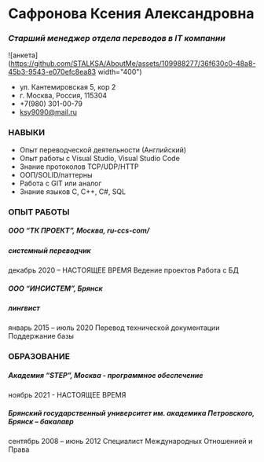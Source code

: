 # Сафронова Ксения Александровна
### _Старший менеджер отдела переводов в IT компании_
![анкета](https://github.com/STALKSA/AboutMe/assets/109988277/36f630c0-48a8-45b3-9543-e070efc8ea83 width="400")


* ул. Кантемировская 5, кор 2
* г. Москва, Россия, 115304
* +7(980) 301-00-79
* ksy9090@mail.ru

### НАВЫКИ

* Опыт переводческой деятельности (Английский)
* Опыт работы с Visual Studio,  Visual Studio Code
* Знание протоколов TCP/UDP/HTTP
* ООП/SOLID/паттерны
* Работа с GIT или аналог
* Знание языков С, С++, C#, SQL

### ОПЫТ РАБОТЫ
##### ООО “ТК ПРОЕКТ”, Москва, ru-ccs-com/
##### _системный переводчик_
декабрь 2020 – НАСТОЯЩЕЕ ВРЕМЯ
Ведение проектов
Работа с БД

##### ООО “ИНСИСТЕМ”, Брянск
##### _лингвист_
январь 2015 – июль 2020
Перевод технической документации
Поддержание базы 

### ОБРАЗОВАНИЕ
##### Академия “STEP”, Москва -  программное обеспечение
ноябрь 2021 - НАСТОЯЩЕЕ ВРЕМЯ
##### Брянский государственный университет им. академика Петровского, Брянск – бакалавр
сентябрь 2008 – июнь 2012
Специалист Международных Отношенией и Права

